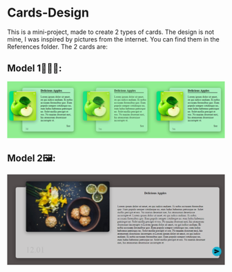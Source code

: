 # Cards-Design
This is a mini-project, made to create 2 types of cards. The design is not mine, I was inspired by pictures from the internet. You can find them in the References folder. The 2 cards are:

## Model 1:flower_playing_cards::flower_playing_cards::flower_playing_cards::
![3 Cards](https://github.com/BaltacMihai/Cards-Design/blob/main/Model/3Cards.PNG?raw=true)

## Model 2:framed_picture::
![1 Cards](https://github.com/BaltacMihai/Cards-Design/blob/main/Model/1Card.PNG?raw=true)
